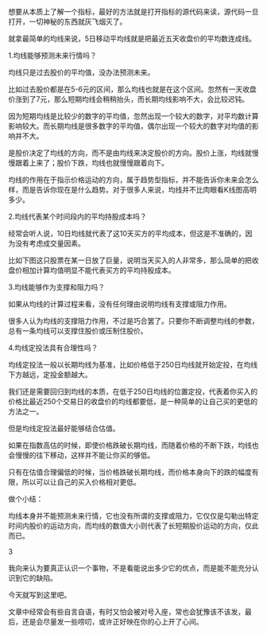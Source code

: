 想要从本质上了解一个指标，最好的方法就是打开指标的源代码来读，源代码一旦打开，一切神秘的东西就灰飞烟灭了。



就拿最简单的均线来说，5日移动平均线就是把最近五天收盘价的平均数连成线。



1.均线能够预测未来行情吗？


均线只是过去股价的平均值，没办法预测未来。



比如过去股价都是在5-6元的区间，那么均线也就是在这个区间。忽然有一天收盘价涨到了7元，那么短期均线会稍稍抬头，而长期均线影响不大，会比较迟钝。



因为短期均线是比较少的数字的平均值，忽然出现一个较大的数字，对平均数计算影响较大。而长期均线是很多数字的平均值，偶尔出现一个较大的数字对均值的影响并不大。







是股价决定了均线的方向，而不是由均线来决定股价的方向。股价上涨，均线就慢慢跟着上来了；股价下跌，均线也就慢慢跟着向下。



均线的作用在于指示价格运动的方向，属于趋势型指标，并不能告诉你未来会怎么样，而是告诉你现在是什么趋势。对于很多人来说，均线并不比肉眼看K线图高明多少。



2.均线代表某个时间段内的平均持股成本吗？


经常会听人说，10日均线就代表了这10天买方的平均成本，但这是不准确的，因为没有考虑成交量因素。



比如下图这只股票在某一日放了巨量，说明当天买入的人非常多，那么简单的把收盘价相加计算均值明显不能代表买方的平均持股成本。







3.均线能够作为支撑和阻力吗？


如果从均线的计算过程来看，没有任何理由说明均线有支撑或阻力作用。



很多人认为均线的支撑阻力作用，不过是巧合罢了。只要你不断调整均线的参数，总有一条均线可以支撑住股价或压制住股价。



4.均线定投法具有合理性吗？


均线定投法一般以长期均线为基准，比如价格低于250日均线就开始定投，在均线下方越远，定投金额越大。



我们还是需要回归到均线的本质，在低于250日均线的位置定投，代表着你买入的价格比最近250个交易日的收盘价的均线都要低，是一种简单的让自己买的更低的方法之一。



但是均线定投法最好能够结合估值。



如果在指数高估的时候，即使价格跌破长期均线，而随着价格的不断下跌，均线也会慢慢的往下移动，这样并不能让你买的够低。



只有在估值合理偏低的时候，当价格跌破长期均线，而价格本身向下的跌的幅度有限，所以可以让自己的买入价格相对更低。







做个小结：



均线本身并不能预测未来行情，它也没有所谓的支撑或阻力，它仅仅是勾勒出特定时间内股价的运动方向，而均线的数值大小则代表了长短期股价运动的方向，仅此而已。



3


我向来认为要真正认识一个事物，不是看能说出多少它的优点，而是能不能充分认识到它的缺陷。



今天就写到这里吧。



文章中经常会有些自言自语，有时又怕会被对号入座，常也会犹豫该不该发，最后，还是会尽量发一些唠叨，或许正好映在你的心上开了心间。